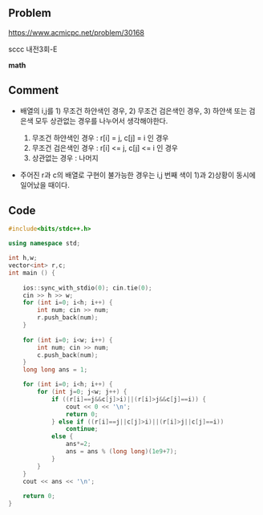 ## Problem
<https://www.acmicpc.net/problem/30168>

sccc 내전3회-E

__math__

## Comment
* 배열의 i,j를 1) 무조건 하얀색인 경우, 2) 무조건 검은색인 경우, 3) 하얀색 또는 검은색 모두 상관없는 경우를 나누어서 생각해야한다.
  1) 무조건 하얀색인 경우 : r[i] = j, c[j] = i 인 경우
  2) 무조건 검은색인 경우 : r[i] <= j, c[j] <= i 인 경우
  3) 상관없는 경우 : 나머지

* 주어진 r과 c의 배열로 구현이 불가능한 경우는 i,j 번째 색이 1)과 2)상황이 동시에 일어났을 때이다.

## Code
```c++
#include<bits/stdc++.h>

using namespace std;

int h,w;
vector<int> r,c;
int main () {
    
    ios::sync_with_stdio(0); cin.tie(0);
    cin >> h >> w;
    for (int i=0; i<h; i++) {
        int num; cin >> num;
        r.push_back(num);
    }
    
    for (int i=0; i<w; i++) {
        int num; cin >> num;
        c.push_back(num);
    }
    long long ans = 1;

    for (int i=0; i<h; i++) {
        for (int j=0; j<w; j++) {
            if ((r[i]==j&&c[j]>i)||(r[i]>j&&c[j]==i)) {
                cout << 0 << '\n';
                return 0;
            } else if ((r[i]==j||c[j]>i)||(r[i]>j||c[j]==i)) 
                continue;
            else {
                ans*=2;
                ans = ans % (long long)(1e9+7);
            } 
        }
    }
    cout << ans << '\n';
    
    return 0;
}
```

